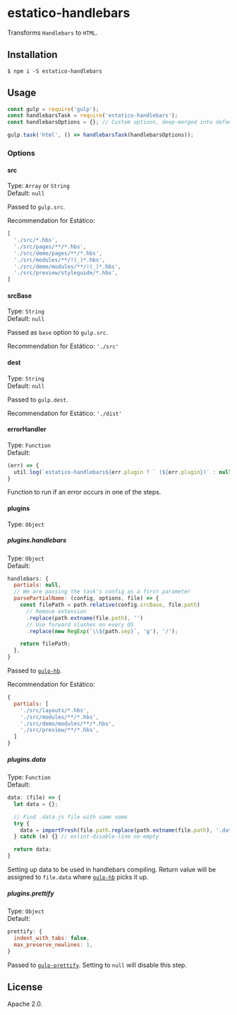 # estatico-handlebars

Transforms `Handlebars` to `HTML`.

## Installation

```
$ npm i -S estatico-handlebars
```

## Usage

```js
const gulp = require('gulp');
const handlebarsTask = require('estatico-handlebars');
const handlebarsOptions = {}; // Custom options, deep-merged into defaults via _.merge

gulp.task('html', () => handlebarsTask(handlebarsOptions));
```

### Options

#### src

Type: `Array` or `String`<br>
Default: `null`

Passed to `gulp.src`.

Recommendation for Estático:
```js
[
  './src/*.hbs',
  './src/pages/**/*.hbs',
  './src/demo/pages/**/*.hbs',
  './src/modules/**/!(_)*.hbs',
  './src/demo/modules/**/!(_)*.hbs',
  './src/preview/styleguide/*.hbs',
]
```

#### srcBase

Type: `String`<br>
Default: `null`

Passed as `base` option to `gulp.src`.

Recommendation for Estático: `'./src'`

#### dest

Type: `String`<br>
Default: `null`

Passed to `gulp.dest`.

Recommendation for Estático: `'./dist'`

#### errorHandler

Type: `Function`<br>
Default:
```js
(err) => {
  util.log(`estatico-handlebars${err.plugin ? ` (${err.plugin})` : null}`, util.colors.cyan(err.fileName), util.colors.red(err.message));
}
```

Function to run if an error occurs in one of the steps.

#### plugins

Type: `Object`

##### plugins.handlebars

Type: `Object`<br>
Default:
```js
handlebars: {
  partials: null,
  // We are passing the task's config as a first parameter
  parsePartialName: (config, options, file) => {
    const filePath = path.relative(config.srcBase, file.path)
      // Remove extension
      .replace(path.extname(file.path), '')
      // Use forward slashes on every OS
      .replace(new RegExp(`\\${path.sep}`, 'g'), '/');

    return filePath;
  },
}
```

Passed to [`gulp-hb`](https://www.npmjs.com/package/gulp-hb).

Recommendation for Estático:
```js
{
  partials: [
    './src/layouts/*.hbs',
    './src/modules/**/*.hbs',
    './src/demo/modules/**/*.hbs',
    './src/preview/**/*.hbs',
  ]
}
```

##### plugins.data

Type: `Function`<br>
Default:
```js
data: (file) => {
  let data = {};

  // Find .data.js file with same name
  try {
    data = importFresh(file.path.replace(path.extname(file.path), '.data.js'));
  } catch (e) {} // eslint-disable-line no-empty

  return data;
}
```

Setting up data to be used in handlebars compiling. Return value will be assigned to `file.data` where [`gulp-hb`](https://www.npmjs.com/package/gulp-hb) picks it up.

##### plugins.prettify

Type: `Object`<br>
Default:
```js
prettify: {
  indent_with_tabs: false,
  max_preserve_newlines: 1,
}
```

Passed to [`gulp-prettify`](https://www.npmjs.com/package/gulp-prettify). Setting to `null` will disable this step.

## License

Apache 2.0.
